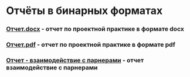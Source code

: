 
# Отчёты в бинарных форматах
### [Отчет.docx](Отчет.docx) - отчет по проектной практике в формате docx

### [Отчет.pdf](Отчет.pdf) - отчет по проектной практике в формате pdf

### [Отчет - взаимодействие с парнерами](Отчет_взаимодействие_c_парнерами.md) - отчет взаимодействие с парнерами